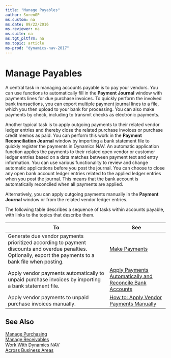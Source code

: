 ```yaml
---
title: "Manage Payables"
author: SorenGP
ms.custom: na
ms.date: 09/22/2016
ms.reviewer: na
ms.suite: na
ms.tgt_pltfrm: na
ms.topic: article
ms-prod: "dynamics-nav-2017"
---
```


# Manage Payables
A central task in managing accounts payable is to pay your vendors. You can use functions to automatically fill in the **Payment Journal** window with payments lines for due purchase invoices. To quickly perform the involved bank transactions, you can export multiple payment journal lines to a file, which you then upload to your bank for processing. You can also make payments by check, including to transmit checks as electronic payments.

Another typical task is to apply outgoing payments to their related vendor ledger entries and thereby close the related purchase invoices or purchase credit memos as paid. You can perform this work in the **Payment Reconciliation Journal** window by importing a bank statement file to quickly register the payments in Dynamics NAV. An automatic application function applies the payments to their related open vendor or customer ledger entries based on a data matches between payment text and entry information. You can use various functionality to review and change automatic applications before you post the journal. You can choose to close any open bank account ledger entries related to the applied ledger entries when you post the journal. This means that the bank account is automatically reconciled when all payments are applied.

Alternatively, you can apply outgoing payments manually in the **Payment Journal** window or from the related vendor ledger entries.

The following table describes a sequence of tasks within accounts payable, with links to the topics that describe them.

|To |See |
|---|----|
|Generate due vendor payments prioritized according to payment discounts and overdue penalties. Optionally, export the payments to a bank file when posting.|[Make Payments](payables-make-payments.md)|
|Apply vendor payments automatically to unpaid purchase invoices by importing a bank statement file.|[Apply Payments Automatically and Reconcile Bank Accounts](receivables-apply-payments-auto-reconcile-bank-accounts.md)|
|Apply vendor payments to unpaid purchase invoices manually.|[How to: Apply Vendor Payments Manually](payables-how-apply-purchase-transactions-manually.md)|

## See Also
[Manage Purchasing](purchasing-manage-purchasing.md)  
[Manage Receivables](receivables-manage-receivables.md)  
[Work With Dynamics NAV](ui-work-product.md)  
[Across Business Areas](ui-across-business-areas.md)
